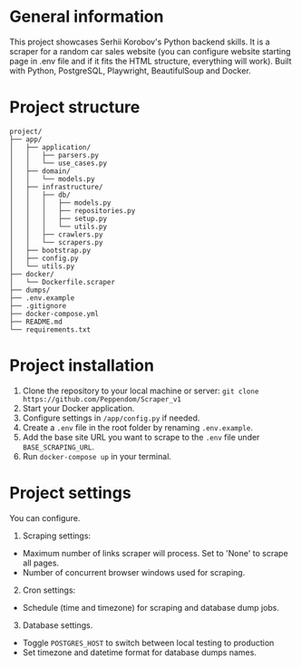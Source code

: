 # General information
This project showcases Serhii Korobov's Python backend skills.
It is a scraper for a random car sales website (you can configure website starting page in .env file and if it
fits the HTML structure, everything will work).
Built with Python, PostgreSQL, Playwright, BeautifulSoup and Docker.

# Project structure
```
project/
├── app/
│   ├── application/
│   │   ├── parsers.py
│   │   └── use_cases.py
│   ├── domain/
│   │   └── models.py
│   ├── infrastructure/
│   │   ├── db/
│   │   │   ├── models.py
│   │   │   ├── repositories.py
│   │   │   ├── setup.py
│   │   │   └── utils.py
│   │   ├── crawlers.py
│   │   └── scrapers.py
│   ├── bootstrap.py
│   ├── config.py
│   └── utils.py
├── docker/
│   └── Dockerfile.scraper
├── dumps/
├── .env.example
├── .gitignore
├── docker-compose.yml
├── README.md
└── requirements.txt
```

# Project installation
1. Clone the repository to your local machine or server:
   `git clone https://github.com/Peppendom/Scraper_v1`
2. Start your Docker application.
3. Configure settings in `/app/config.py` if needed.
4. Create a `.env` file in the root folder by renaming `.env.example`.
5. Add the base site URL you want to scrape to the `.env` file under `BASE_SCRAPING_URL`.
6. Run `docker-compose up` in your terminal.

# Project settings
You can configure.
1. Scraping settings:
- Maximum number of links scraper will process. Set to 'None' to scrape all pages.
- Number of concurrent browser windows used for scraping.

2. Cron settings:
- Schedule (time and timezone) for scraping and database dump jobs.

3. Database settings.
- Toggle `POSTGRES_HOST` to switch between local testing to production
- Set timezone and datetime format for database dumps names.